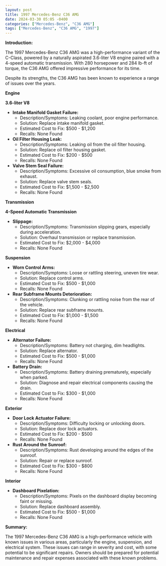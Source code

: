 ```yaml
---
layout: post
title: 1997 Mercedes-Benz C36 AMG
date: 2024-03-30 05:05 -0400
categories: ["Mercedes-Benz", "C36 AMG"]
tags: ["Mercedes-Benz", "C36 AMG", "1997"]
---
```

**Introduction:**

The 1997 Mercedes-Benz C36 AMG was a high-performance variant of the C-Class, powered by a naturally aspirated 3.6-liter V8 engine paired with a 4-speed automatic transmission. With 280 horsepower and 284 lb-ft of torque, the C36 AMG offered impressive performance for its time.

Despite its strengths, the C36 AMG has been known to experience a range of issues over the years.

**Engine**

**3.6-liter V8**

* **Intake Manifold Gasket Failure:**
    * Description/Symptoms: Leaking coolant, poor engine performance.
    * Solution: Replace intake manifold gasket.
    * Estimated Cost to Fix: $500 - $1,200
    * Recalls: None Found
* **Oil Filter Housing Leak:**
    * Description/Symptoms: Leaking oil from the oil filter housing.
    * Solution: Replace oil filter housing gasket.
    * Estimated Cost to Fix: $200 - $500
    * Recalls: None Found
* **Valve Stem Seal Failure:**
    * Description/Symptoms: Excessive oil consumption, blue smoke from exhaust.
    * Solution: Replace valve stem seals.
    * Estimated Cost to Fix: $1,500 - $2,500
    * Recalls: None Found

**Transmission**

**4-Speed Automatic Transmission**

* **Slippage:**
    * Description/Symptoms: Transmission slipping gears, especially during acceleration.
    * Solution: Overhaul transmission or replace transmission.
    * Estimated Cost to Fix: $2,000 - $4,000
    * Recalls: None Found

**Suspension**

* **Worn Control Arms:**
    * Description/Symptoms: Loose or rattling steering, uneven tire wear.
    * Solution: Replace control arms.
    * Estimated Cost to Fix: $500 - $1,000
    * Recalls: None Found
* **Rear Subframe Mounts Deterioration:**
    * Description/Symptoms: Clunking or rattling noise from the rear of the vehicle.
    * Solution: Replace rear subframe mounts.
    * Estimated Cost to Fix: $1,000 - $1,500
    * Recalls: None Found

**Electrical**

* **Alternator Failure:**
    * Description/Symptoms: Battery not charging, dim headlights.
    * Solution: Replace alternator.
    * Estimated Cost to Fix: $500 - $1,000
    * Recalls: None Found
* **Battery Drain:**
    * Description/Symptoms: Battery draining prematurely, especially when parked.
    * Solution: Diagnose and repair electrical components causing the drain.
    * Estimated Cost to Fix: $300 - $1,000
    * Recalls: None Found

**Exterior**

* **Door Lock Actuator Failure:**
    * Description/Symptoms: Difficulty locking or unlocking doors.
    * Solution: Replace door lock actuators.
    * Estimated Cost to Fix: $200 - $500
    * Recalls: None Found
* **Rust Around the Sunroof:**
    * Description/Symptoms: Rust developing around the edges of the sunroof.
    * Solution: Repair or replace sunroof.
    * Estimated Cost to Fix: $300 - $800
    * Recalls: None Found

**Interior**

* **Dashboard Pixelation:**
    * Description/Symptoms: Pixels on the dashboard display becoming faint or missing.
    * Solution: Replace dashboard assembly.
    * Estimated Cost to Fix: $500 - $1,000
    * Recalls: None Found

**Summary:**

The 1997 Mercedes-Benz C36 AMG is a high-performance vehicle with known issues in various areas, particularly the engine, suspension, and electrical system. These issues can range in severity and cost, with some potential to be significant repairs. Owners should be prepared for potential maintenance and repair expenses associated with these known problems.
